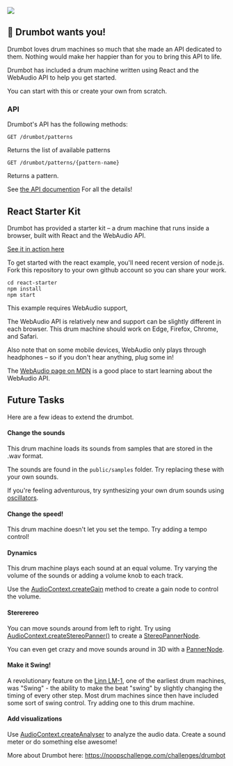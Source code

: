 ![](https://user-images.githubusercontent.com/212941/59231343-2a71cd80-8b95-11e9-8bc9-9dfb58467094.png)

## 👋 Drumbot wants you!

Drumbot loves drum machines so much that she made an API dedicated to them.
Nothing would make her happier than for you to bring this API to life.

Drumbot has included a drum machine written using React and the WebAudio API to help you get started.

You can start with this or create your own from scratch.

### API
Drumbot's API has the following methods:

`GET /drumbot/patterns`

Returns the list of available patterns

`GET /drumbot/patterns/{pattern-name}`

Returns a pattern.

See [the API documention](API.md) For all the details!

## React Starter Kit

Drumbot has provided a starter kit &ndash; a drum machine that runs inside a browser, built with React and the WebAudio API.

[See it in action here](https://noops-challenge.github.io/drumbot/index.html)

To get started with the react example, you'll need recent version of node.js. Fork this repository to your own github account so you can share your work.

```
cd react-starter
npm install
npm start
```

This example requires WebAudio support,

The WebAudio API is relatively new and support can be slightly different in each browser. This drum machine should work on Edge, Firefox, Chrome, and Safari.

Also note that on some mobile devices, WebAudio only plays through headphones &ndash; so if you don't hear anything, plug some in!

The [WebAudio page on MDN](https://developer.mozilla.org/en-US/docs/Web/API/Web_Audio_API) is a good place to start learning about the WebAudio API.

## Future Tasks

Here are a few ideas to extend the drumbot.

#### Change the sounds

This drum machine loads its sounds from samples that are stored in the .wav format.

The sounds are found in the `public/samples` folder. Try replacing these with your own sounds.

If you're feeling adventurous, try synthesizing your own drum sounds using [oscillators](https://developer.mozilla.org/en-US/docs/Web/API/BaseAudioContext/createOscillator).

#### Change the speed!

This drum machine doesn't let you set the tempo. Try adding a tempo control!

#### Dynamics

This drum machine plays each sound at an equal volume. Try varying the volume of the sounds or adding a volume knob to each track.

Use the [AudioContext.createGain](https://developer.mozilla.org/en-US/docs/Web/API/BaseAudioContext/createGain) method to create a gain node to control the volume.

#### Stererereo

You can move sounds around from left to right. Try using [AudioContext.createStereoPanner()](https://developer.mozilla.org/en-US/docs/Web/API/BaseAudioContext/createStereoPanner) to create a [StereoPannerNode](https://developer.mozilla.org/en-US/docs/Web/API/StereoPannerNode).

You can even get crazy and move sounds around in 3D with a [PannerNode](https://developer.mozilla.org/en-US/docs/Web/API/PannerNode).

#### Make it Swing!

A revolutionary feature on the [Linn LM-1](https://en.wikipedia.org/wiki/Linn_LM-1), one of the earliest drum machines, was "Swing" - the ability to make the beat "swing" by slightly changing the timing of every other step. Most drum machines since then have included some sort of swing control.  Try adding one to this drum machine.

#### Add visualizations

Use [AudioContext.createAnalyser](https://developer.mozilla.org/en-US/docs/Web/API/BaseAudioContext/createAnalyser) to analyze the audio data. Create a sound meter or do something else awesome!

More about Drumbot here: https://noopschallenge.com/challenges/drumbot
